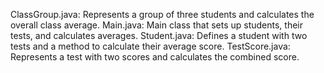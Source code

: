 ClassGroup.java: Represents a group of three students and calculates the overall class average.
Main.java: Main class that sets up students, their tests, and calculates averages.
Student.java: Defines a student with two tests and a method to calculate their average score.
TestScore.java: Represents a test with two scores and calculates the combined score.